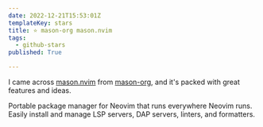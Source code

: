 ```yaml
---
date: 2022-12-21T15:53:01Z
templateKey: stars
title: ⭐ mason-org mason.nvim
tags:
  - github-stars
published: True

---
```


I came across [mason.nvim](https://github.com/mason-org/mason.nvim) from [mason-org](https://github.com/mason-org), and it's packed with great features and ideas.

Portable package manager for Neovim that runs everywhere Neovim runs. Easily install and manage LSP servers, DAP servers, linters, and formatters.
